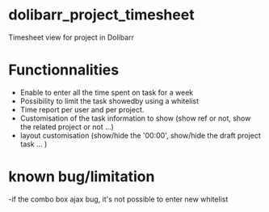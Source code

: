 # dolibarr_project_timesheet
Timesheet view for project in Dolibarr

# Functionnalities
- Enable to enter all the time spent on task for a week
- Possibility to limit the task showedby using a whitelist
- Time report per user and per project.
- Customisation of the task information to show (show ref or not, show the related project or not ...)
- layout customisation (show/hide the '00:00', show/hide the draft project task ... )

# known bug/limitation
-if the combo box ajax bug, it's not possible to enter new whitelist
